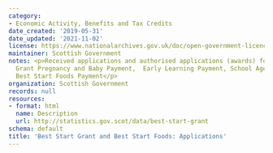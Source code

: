 ```yaml
---
category:
- Economic Activity, Benefits and Tax Credits
date_created: '2019-05-31'
date_updated: '2021-11-02'
license: https://www.nationalarchives.gov.uk/doc/open-government-licence/version/3/
maintainer: Scottish Government
notes: <p>Received applications and authorised applications (awards) for Best Start
  Grant Pregnancy and Baby Payment,  Early Learning Payment, School Age Payment and
  Best Start Foods Payment</p>
organization: Scottish Government
records: null
resources:
- format: html
  name: Description
  url: http://statistics.gov.scot/data/best-start-grant
schema: default
title: 'Best Start Grant and Best Start Foods: Applications'
---
```

